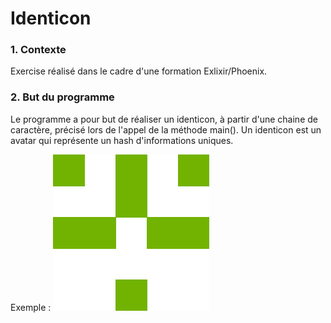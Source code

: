 # Identicon

### 1. Contexte
Exercise réalisé dans le cadre d'une formation Exlixir/Phoenix.

### 2. But du programme
Le programme a pour but de réaliser un identicon, à partir d'une chaine de caractère, précisé lors de l'appel de la méthode main().
Un identicon est un avatar qui représente un hash d'informations uniques.

Exemple :
![Identicon Image](https://github.com/rlecostey/Elixir/blob/master/Basics/identicon/banana.png)

